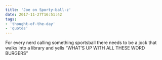 ```yaml
---
title: 'Joe on Sporty-ball-z'
date: 2017-11-27T16:51:42
tags:
- 'thought-of-the-day'
- 'quotes'
---
```


For every nerd calling something sportsball there needs to be a jock
that walks into a library and yells “WHAT’S UP WITH ALL THESE WORD
BURGERS”
